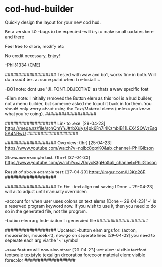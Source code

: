 # cod-hud-builder
Quickly design the layout for your new cod hud.

Beta version 1.0
-bugs to be expected
-will try to make small updates here and there

Feel free to share, modify etc

No credit necessary, Enjoy!

-Phil81334 (CME)

###################
Tested with waw and bo1, works fine in both. 
Will do a cod4 test at some point when i re-install it.

-BO1 note:
  dont use 'UI_FONT_OBJECTIVE' as thats a waw specific font
  
-Elem note:
  I initially removed the Button elem as this tool is a hud builder, not a menu builder, but someone asked me to put it back in for them.
  You should only worry about using the Text/Material elems (unless you know what you're doing).
###################

###################
Link to .exe: [29-04-23]
https://mega.nz/file/sphQmYYJ#rbXujys4pk6Fn7i4KzmbIB11LKX4SQVyrEsq5A4NRwU
###################

###################
Overview: (1hr) [25-04-23]
https://www.youtube.com/watch?v=nqlbc8oprK0&ab_channel=PhilGibson

Showcase example test: (1hr+) [27-04-23]
https://www.youtube.com/watch?v=JV0oycK8gHo&ab_channel=PhilGibson

Result of above example test: [27-04-23]
https://imgur.com/UBKp26F
###################

###################
To Fix:
-text align not saving [Done ~ 29-04-23]
  will auto adjust until manually overridden
  
-account for when user uses colons on text elems [Done ~ 29-04-23]
  '¬' is a reserved program keyword now. if you wish to use it, then you need to do so in the generated file, not the program.
 
 -button elem arg indentation in generated file
###################

###################
Updated:
-button elem args for: (action, mouseEnter, mouseExit), now go on seperate lines [29-04-23]
  you need to seperate each arg via the '~' symbol

-save feature will now also store: [29-04-23]
  text elem:
    visible
    textfont
    textscale
    textstyle
    textalign
    decoration
    forecolor
  material elem:
    visible
    forecolor
###################
